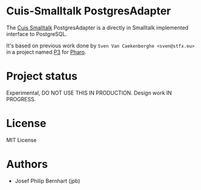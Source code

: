 # Cuis-Smalltalk PostgresAdapter

The [Cuis Smalltalk](https://cuis-smalltalk.github.io/) PostgresAdapter is a directly in Smalltalk
implemented interface to PostgreSQL.

It's based on previous work done by `Sven Van Caekenberghe <sven@stfx.eu>`
in a project named [P3](https://github.com/svenvc/P3) for [Pharo](https://www.pharo.org).

# Project status

Experimental, DO NOT USE THIS IN PRODUCTION. Design work IN PROGRESS.


# License

MIT License

# Authors

- Josef Philip Bernhart (jpb)
